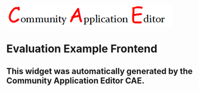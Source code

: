 ![CAE](https://github.com/GHProjectsTest/CAE-Deployment-Temp/blob/gh-pages/frontendComponent-7/img/logo.png)  

Evaluation Example Frontend
===================


This widget was automatically generated by the Community Application Editor CAE.  
---------------
